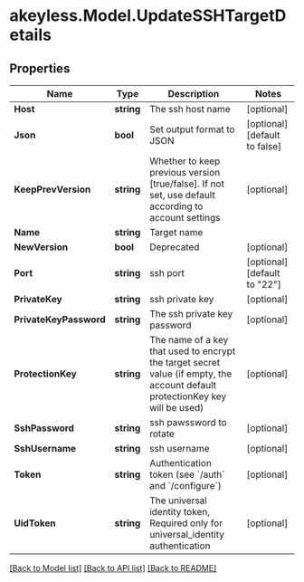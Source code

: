 # akeyless.Model.UpdateSSHTargetDetails

## Properties

Name | Type | Description | Notes
------------ | ------------- | ------------- | -------------
**Host** | **string** | The ssh host name | [optional] 
**Json** | **bool** | Set output format to JSON | [optional] [default to false]
**KeepPrevVersion** | **string** | Whether to keep previous version [true/false]. If not set, use default according to account settings | [optional] 
**Name** | **string** | Target name | 
**NewVersion** | **bool** | Deprecated | [optional] 
**Port** | **string** | ssh port | [optional] [default to "22"]
**PrivateKey** | **string** | ssh private key | [optional] 
**PrivateKeyPassword** | **string** | The ssh private key password | [optional] 
**ProtectionKey** | **string** | The name of a key that used to encrypt the target secret value (if empty, the account default protectionKey key will be used) | [optional] 
**SshPassword** | **string** | ssh pawssword to rotate | [optional] 
**SshUsername** | **string** | ssh username | [optional] 
**Token** | **string** | Authentication token (see &#x60;/auth&#x60; and &#x60;/configure&#x60;) | [optional] 
**UidToken** | **string** | The universal identity token, Required only for universal_identity authentication | [optional] 

[[Back to Model list]](../README.md#documentation-for-models) [[Back to API list]](../README.md#documentation-for-api-endpoints) [[Back to README]](../README.md)

